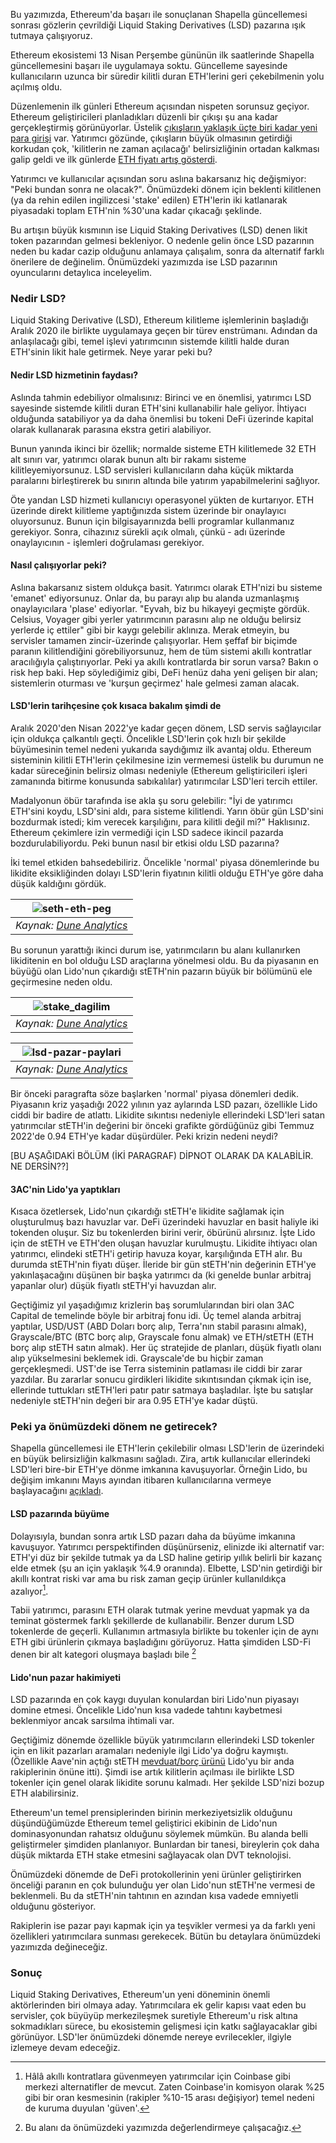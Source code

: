 Bu yazımızda, Ethereum'da başarı ile sonuçlanan Shapella güncellemesi sonrası gözlerin çevrildiği Liquid Staking Derivatives (LSD) pazarına ışık tutmaya çalışıyoruz. 

Ethereum ekosistemi 13 Nisan Perşembe gününün ilk saatlerinde Shapella güncellemesini başarı ile uygulamaya soktu. Güncelleme sayesinde kullanıcıların uzunca bir süredir kilitli duran ETH'lerini geri çekebilmenin yolu açılmış oldu. 

Düzenlemenin ilk günleri Ethereum açısından nispeten sorunsuz geçiyor. Ethereum geliştiricileri planladıkları düzenli bir çıkışı şu ana kadar gerçekleştirmiş görünüyorlar. Üstelik [çıkışların yaklaşık üçte biri kadar yeni para girişi](https://token.unlocks.app/ethereum-shanghai) var. Yatırımcı gözünde, çıkışların büyük olmasının getirdiği korkudan çok, 'kilitlerin ne zaman açılacağı' belirsizliğinin ortadan kalkması galip geldi ve ilk günlerde [ETH fiyatı artış gösterdi](https://www.coingecko.com/en/coins/ethereum).

Yatırımcı ve kullanıcılar açısından soru aslına bakarsanız hiç değişmiyor: "Peki bundan sonra ne olacak?". Önümüzdeki dönem için beklenti kilitlenen (ya da rehin edilen ingilizcesi 'stake' edilen) ETH'lerin iki katlanarak piyasadaki toplam ETH'nin %30'una kadar çıkacağı şeklinde.

Bu artışın büyük kısmının ise Liquid Staking Derivatives (LSD) denen likit token pazarından gelmesi bekleniyor. O nedenle gelin önce LSD pazarının neden bu kadar cazip olduğunu anlamaya çalışalım, sonra da alternatif farklı önerilere de değinelim. Önümüzdeki yazımızda ise LSD pazarının oyuncularını detaylıca inceleyelim. 

### Nedir LSD?
Liquid Staking Derivative (LSD), Ethereum kilitleme işlemlerinin başladığı Aralık 2020 ile birlikte uygulamaya geçen bir türev enstrümanı. Adından da anlaşılacağı gibi, temel işlevi yatırımcının sistemde kilitli halde duran ETH'sinin likit hale getirmek. Neye yarar peki bu?

#### Nedir LSD hizmetinin faydası?

Aslında tahmin edebiliyor olmalısınız: Birinci ve en önemlisi, yatırımcı LSD sayesinde sistemde kilitli duran ETH'sini kullanabilir hale geliyor. İhtiyacı olduğunda satabiliyor ya da daha önemlisi bu tokeni DeFi üzerinde kapital olarak kullanarak parasına ekstra getiri alabiliyor.

Bunun yanında ikinci bir özellik; normalde sisteme ETH kilitlemede 32 ETH alt sınırı var, yatırımcı olarak bunun altı bir rakamı sisteme kilitleyemiyorsunuz. LSD servisleri kullanıcıların daha küçük miktarda paralarını birleştirerek bu sınırın altında bile yatırım yapabilmelerini sağlıyor.

Öte yandan LSD hizmeti kullanıcıyı operasyonel yükten de kurtarıyor. ETH üzerinde direkt kilitleme yaptığınızda sistem üzerinde bir onaylayıcı oluyorsunuz. Bunun için bilgisayarınızda belli programlar kullanmanız gerekiyor. Sonra, cihazınız sürekli açık olmalı, çünkü - adı üzerinde onaylayıcının - işlemleri doğrulaması gerekiyor. 

#### Nasıl çalışıyorlar peki?

Aslına bakarsanız sistem oldukça basit. Yatırımcı olarak ETH'nizi bu sisteme 'emanet' ediyorsunuz. Onlar da, bu parayı alıp bu alanda uzmanlaşmış onaylayıcılara 'plase' ediyorlar. "Eyvah, biz bu hikayeyi geçmişte gördük. Celsius, Voyager gibi yerler yatırımcının parasını alıp ne olduğu belirsiz yerlerde iç ettiler" gibi bir kaygı gelebilir aklınıza. Merak etmeyin, bu servisler tamamen zincir-üzerinde çalışıyorlar. Hem şeffaf bir biçimde paranın kilitlendiğini görebiliyorsunuz, hem de tüm sistemi akıllı kontratlar aracılığıyla çalıştırıyorlar. Peki ya akıllı kontratlarda bir sorun varsa? Bakın o risk hep baki. Hep söylediğimiz gibi, DeFi henüz daha yeni gelişen bir alan; sistemlerin oturması ve 'kurşun geçirmez' hale gelmesi zaman alacak. 

#### LSD'lerin tarihçesine çok kısaca bakalım şimdi de

Aralık 2020'den Nisan 2022'ye kadar geçen dönem, LSD servis sağlayıcılar için oldukça çalkantılı geçti. Öncelikle LSD'lerin çok hızlı bir şekilde büyümesinin temel nedeni yukarıda saydığımız ilk avantaj oldu. Ethereum sisteminin kilitli ETH'lerin çekilmesine izin vermemesi üstelik bu durumun ne kadar süreceğinin belirsiz olması nedeniyle (Ethereum geliştiricileri işleri zamanında bitirme konusunda sabıkalılar) yatırımcılar LSD'leri tercih ettiler. 

Madalyonun öbür tarafında ise akla şu soru gelebilir: "İyi de yatırımcı ETH'sini koydu, LSD'sini aldı, para sisteme kilitlendi. Yarın öbür gün LSD'sini bozdurmak istedi; kim verecek karşılığını, para kilitli değil mi?" Haklısınız. Ethereum çekimlere izin vermediği için LSD sadece ikincil pazarda bozdurulabiliyordu. Peki bunun nasıl bir etkisi oldu LSD pazarına?

İki temel etkiden bahsedebiliriz. Öncelikle 'normal' piyasa dönemlerinde bu likidite eksikliğinden dolayı LSD'lerin fiyatının kilitli olduğu ETH'ye göre daha düşük kaldığını gördük. 

| ![seth-eth-peg](/assets/)|
|:--:| 
| *Kaynak: [Dune Analytics](https://dune.com/LidoAnalytical/Curve-ETHstETH)*|

Bu sorunun yarattığı ikinci durum ise, yatırımcıların bu alanı kullanırken likiditenin en bol olduğu LSD araçlarına yönelmesi oldu. Bu da piyasanın en büyüğü olan Lido'nun çıkardığı stETH'nin pazarın büyük bir bölümünü ele geçirmesine neden oldu. 

| ![stake_dagilim](/assets/eth-staker-distribution-dune.jpg)|
|:--:| 
| *Kaynak: [Dune Analytics](https://dune.com/xplorer/shanghai-event-dashboard)*|

|![lsd-pazar-paylari](/assets/LSD-pazar-paylari_v1.png)|
|:--:| 
| *Kaynak: [Dune Analytics](https://dune.com/hildobby/eth2-staking)*|

Bir önceki paragrafta söze başlarken 'normal' piyasa dönemleri dedik. Piyasanın kriz yaşadığı 2022 yılının yaz aylarında LSD pazarı, özellikle Lido ciddi bir badire de atlattı. Likidite sıkıntısı nedeniyle ellerindeki LSD'leri satan yatırımcılar stETH'in değerini bir önceki grafikte gördüğünüz gibi Temmuz 2022'de 0.94 ETH'ye kadar düşürdüler. Peki krizin nedeni neydi?

[BU AŞAĞIDAKİ BÖLÜM (İKİ PARAGRAF) DİPNOT OLARAK DA KALABİLİR. NE DERSİN??]

#### 3AC'nin Lido'ya yaptıkları

Kısaca özetlersek, Lido'nun çıkardığı stETH'e likidite sağlamak için oluşturulmuş bazı havuzlar var. DeFi üzerindeki havuzlar en basit haliyle iki tokenden oluşur. Siz bu tokenlerden birini verir, öbürünü alırsınız. İşte Lido için de stETH ve ETH'den oluşan havuzlar kurulmuştu. Likidite ihtiyacı olan yatırımcı, elindeki stETH'i getirip havuza koyar, karşılığında ETH alır. Bu durumda stETH'nin fiyatı düşer. İleride bir gün stETH'nin değerinin ETH'ye yakınlaşacağını düşünen bir başka yatırımcı da (ki genelde bunlar arbitraj yapanlar olur) düşük fiyatlı stETH'yi havuzdan alır. 

Geçtiğimiz yıl yaşadığımız krizlerin baş sorumlularından biri olan 3AC Capital de temelinde böyle bir arbitraj fonu idi. Üç temel alanda arbitraj yaptılar, USD/UST (ABD Doları borç alıp, Terra'nın stabil parasını almak), Grayscale/BTC (BTC borç alıp, Grayscale fonu almak) ve ETH/stETH (ETH borç alıp stETH satın almak). Her üç stratejide de planları, düşük fiyatlı olanı alıp yükselmesini beklemek idi. Grayscale'de bu hiçbir zaman gerçekleşmedi. UST'de ise Terra sisteminin patlaması ile ciddi bir zarar yazdılar. Bu zararlar sonucu girdikleri likidite sıkıntısından çıkmak için ise, ellerinde tuttukları stETH'leri patır patır satmaya başladılar. İşte bu satışlar nedeniyle stETH'nin değeri bir ara 0.95 ETH'ye kadar düştü.

### Peki ya önümüzdeki dönem ne getirecek?
Shapella güncellemesi ile ETH'lerin çekilebilir olması LSD'lerin de üzerindeki en büyük belirsizliğin kalkmasını sağladı. Zira, artık kullanıcılar ellerindeki LSD'leri bire-bir ETH'ye dönme imkanına kavuşuyorlar. Örneğin Lido, bu değişim imkanını Mayıs ayından itibaren kullanıcılarına vermeye başlayacağını [açıkladı](https://blog.lido.fi/ethereum-shapella-overview-faq/). 

#### LSD pazarında büyüme

Dolayısıyla, bundan sonra artık LSD pazarı daha da büyüme imkanına kavuşuyor. Yatırımcı perspektifinden düşünürseniz, elinizde iki alternatif var: ETH'yi düz bir şekilde tutmak ya da LSD haline getirip yıllık belirli bir kazanç elde etmek (şu an için yaklaşık %4.9 oranında). Elbette, LSD'nin getirdiği bir akıllı kontrat riski var ama bu risk zaman geçip ürünler kullanıldıkça azalıyor[^2]. 

Tabii yatırımcı, parasını ETH olarak tutmak yerine mevduat yapmak ya da teminat göstermek farklı şekillerde de kullanabilir. Benzer durum LSD tokenlerde de geçerli. Kullanımın artmasıyla birlikte bu tokenler için de aynı ETH gibi ürünlerin çıkmaya başladığını görüyoruz. Hatta şimdiden LSD-Fi denen bir alt kategori oluşmaya başladı bile [^1]

#### Lido'nun pazar hakimiyeti

LSD pazarında en çok kaygı duyulan konulardan biri Lido'nun piyasayı domine etmesi. Öncelikle Lido'nun kısa vadede tahtını kaybetmesi beklenmiyor ancak sarsılma ihtimali var. 

Geçtiğimiz dönemde özellikle büyük yatırımcıların ellerindeki LSD tokenler için en likit pazarları aramaları nedeniyle ilgi Lido'ya doğru kaymıştı. (Özellikle Aave'nin açtığı stETH [mevduat/borç ürünü](https://dune.com/LidoAnalytical/Integration-Lido-Aave) Lido'yu bir anda rakiplerinin önüne itti). Şimdi ise artık kilitlerin açılması ile birlikte LSD tokenler için genel olarak likidite sorunu kalmadı. Her şekilde LSD'nizi bozup ETH alabilirsiniz. 

Ethereum'un temel prensiplerinden birinin merkeziyetsizlik olduğunu düşündüğümüzde Ethereum temel geliştirici ekibinin de Lido'nun dominasyonundan rahatsız olduğunu söylemek mümkün. Bu alanda belli geliştirmeler şimdiden planlanıyor. Bunlardan bir tanesi, bireylerin çok daha düşük miktarda ETH stake etmesini sağlayacak olan DVT teknolojisi.

Önümüzdeki dönemde de DeFi protokollerinin yeni ürünler geliştirirken önceliği paranın en çok bulunduğu yer olan Lido'nun stETH'ne vermesi de beklenmeli. Bu da stETH'nin tahtının en azından kısa vadede emniyetli olduğunu gösteriyor.  

Rakiplerin ise pazar payı kapmak için ya teşvikler vermesi ya da farklı yeni özellikleri yatırımcılara sunması gerekecek. Bütün bu detaylara önümüzdeki yazımızda değineceğiz. 

### Sonuç 

Liquid Staking Derivatives, Ethereum'un yeni döneminin önemli aktörlerinden biri olmaya aday. Yatırımcılara ek gelir kapısı vaat eden bu servisler, çok büyüyüp merkezileşmek suretiyle Ethereum'u risk altına sokmadıkları sürece, bu ekosistemin gelişmesi için katkı sağlayacaklar gibi görünüyor. LSD'ler önümüzdeki dönemde nereye evrilecekler, ilgiyle izlemeye devam edeceğiz. 



[^1]: Bu alanı da önümüzdeki yazımızda değerlendirmeye çalışacağız. 

[^2]: Hâlâ akıllı kontratlara güvenmeyen yatırımcılar için Coinbase gibi merkezi alternatifler de mevcut. Zaten Coinbase'in komisyon olarak %25 gibi bir oran kesmesinin (rakipler %10-15 arası değişiyor) temel nedeni de kuruma duyulan 'güven'. 
